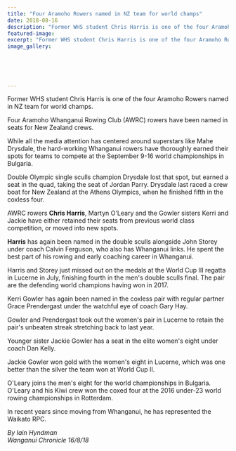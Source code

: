 ```yaml
---
title: "Four Aramoho Rowers named in NZ team for world champs"
date: 2018-08-16
description: "Former WHS student Chris Harris is one of the four Aramoho Rowers named in NZ team for world champs..."
featured-image: 
excerpt: "Former WHS student Chris Harris is one of the four Aramoho Rowers named in NZ team for world champs."
image_gallery:
	
	
	
	
	
---
```


<p class="element element-paragraph">Former WHS student Chris Harris is one of the four Aramoho Rowers named in NZ team for world champs.</p>
<p class="element element-paragraph">Four Aramoho Whanganui Rowing Club (AWRC) rowers have been named in seats for New Zealand crews.</p>
<p class="element element-paragraph">While all the media attention has centered around superstars like Mahe Drysdale, the hard-working Whanganui rowers have thoroughly earned their spots for teams to compete at the September 9-16 world championships in Bulgaria.</p>
<p class="element element-paragraph">Double Olympic single sculls champion Drysdale lost that spot, but earned a seat in the quad, taking the seat of Jordan Parry. Drysdale last raced a crew boat for New Zealand at the Athens Olympics, when he finished fifth in the coxless four.</p>
<p class="element element-paragraph">AWRC rowers <strong>Chris Harris</strong>, Martyn O'Leary and the Gowler sisters Kerri and Jackie have either retained their seats from previous world class competition, or moved into new spots.</p>
<p class="element element-paragraph"><strong>Harris</strong> has again been named in the double sculls alongside John Storey under coach Calvin Ferguson, who also has Whanganui links. He spent the best part of his rowing and early coaching career in Whanganui.</p>
<p class="element element-paragraph">Harris and Storey just missed out on the medals at the World Cup III regatta in Lucerne in July, finishing fourth in the men's double sculls final. The pair are the defending world champions having won in 2017.</p>
<p class="element element-paragraph">Kerri Gowler has again been named in the coxless pair with regular partner Grace Prendergast under the watchful eye of coach Gary Hay.</p>
<p class="element element-paragraph">Gowler and Prendergast took out the women's pair in Lucerne to retain the pair's unbeaten streak stretching back to last year.</p>
<p class="element element-paragraph">Younger sister Jackie Gowler has a seat in the elite women's eight under coach Dan Kelly.</p>
<p class="element element-paragraph">Jackie Gowler won gold with the women's eight in Lucerne, which was one better than the silver the team won at World Cup II.</p>
<p class="element element-paragraph">O'Leary joins the men's eight for the world championships in Bulgaria. O'Leary and his Kiwi crew won the coxed four at the 2016 under-23 world rowing championships in Rotterdam.</p>
<p class="element element-paragraph">In recent years since moving from Whanganui, he has represented the Waikato RPC.</p>
<p class="element element-paragraph"><em>By Iain Hyndman</em><br /><em>Wanganui Chronicle 16/8/18</em></p>


